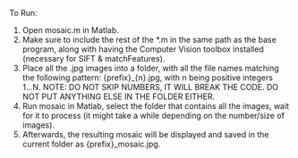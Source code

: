 To Run:
1. Open mosaic.m in Matlab. 
2. Make sure to include the rest of the *.m in the same path as the base program, along with having the Computer Vision toolbox installed (necessary for SIFT & matchFeatures).
3. Place all the .jpg images into a folder, with all the file names matching the following pattern: {prefix}_{n}.jpg, with n being positive integers 1...N. 
	NOTE: DO NOT SKIP NUMBERS, IT WILL BREAK THE CODE. DO NOT PUT ANYTHING ELSE IN THE FOLDER EITHER.
4. Run mosaic in Matlab, select the folder that contains all the images, wait for it to process (it might take a while depending on the number/size of images).
5. Afterwards, the resulting mosaic will be displayed and saved in the current folder as {prefix}_mosaic.jpg. 
